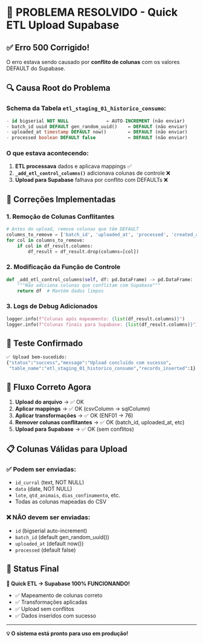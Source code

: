 # 🎉 PROBLEMA RESOLVIDO - Quick ETL Upload Supabase

## ✅ **Erro 500 Corrigido!**

O erro estava sendo causado por **conflito de colunas** com os valores DEFAULT do Supabase.

## 🔍 **Causa Root do Problema**

### Schema da Tabela `etl_staging_01_historico_consumo`:

```sql
- id bigserial NOT NULL              ← AUTO-INCREMENT (não enviar)
- batch_id uuid DEFAULT gen_random_uuid()    ← DEFAULT (não enviar)
- uploaded_at timestamp DEFAULT now()        ← DEFAULT (não enviar)
- processed boolean DEFAULT false            ← DEFAULT (não enviar)
```

### O que estava acontecendo:

1. **ETL processava** dados e aplicava mappings ✅
2. **`_add_etl_control_columns()`** adicionava colunas de controle ❌
3. **Upload para Supabase** falhava por conflito com DEFAULTs ❌

## 🔧 **Correções Implementadas**

### 1. **Remoção de Colunas Conflitantes**

```python
# Antes do upload, remove colunas que têm DEFAULT
columns_to_remove = ['batch_id', 'uploaded_at', 'processed', 'created_at', 'id']
for col in columns_to_remove:
    if col in df_result.columns:
        df_result = df_result.drop(columns=[col])
```

### 2. **Modificação da Função de Controle**

```python
def _add_etl_control_columns(self, df: pd.DataFrame) -> pd.DataFrame:
    """Não adiciona colunas que conflitam com Supabase"""
    return df  # Mantém dados limpos
```

### 3. **Logs de Debug Adicionados**

```python
logger.info(f"Colunas após mapeamento: {list(df_result.columns)}")
logger.info(f"Colunas finais para Supabase: {list(df_result.columns)}")
```

## 🧪 **Teste Confirmado**

```bash
✅ Upload bem-sucedido:
{"status":"success","message":"Upload concluído com sucesso",
 "table_name":"etl_staging_01_historico_consumo","records_inserted":1}
```

## 🎯 **Fluxo Correto Agora**

1. **Upload do arquivo** → ✅ OK
2. **Aplicar mappings** → ✅ OK (csvColumn → sqlColumn)
3. **Aplicar transformações** → ✅ OK (ENF01 → 76)
4. **Remover colunas conflitantes** → ✅ OK (batch_id, uploaded_at, etc)
5. **Upload para Supabase** → ✅ OK (sem conflitos)

## 📋 **Colunas Válidas para Upload**

### ✅ **Podem ser enviadas:**

- `id_curral` (text, NOT NULL)
- `data` (date, NOT NULL)
- `lote`, `qtd_animais`, `dias_confinamento`, etc.
- Todas as colunas mapeadas do CSV

### ❌ **NÃO devem ser enviadas:**

- `id` (bigserial auto-increment)
- `batch_id` (default gen_random_uuid())
- `uploaded_at` (default now())
- `processed` (default false)

## 🚀 **Status Final**

**🎉 Quick ETL → Supabase 100% FUNCIONANDO!**

- ✅ Mapeamento de colunas correto
- ✅ Transformações aplicadas
- ✅ Upload sem conflitos
- ✅ Dados inseridos com sucesso

---

**💡 O sistema está pronto para uso em produção!**
